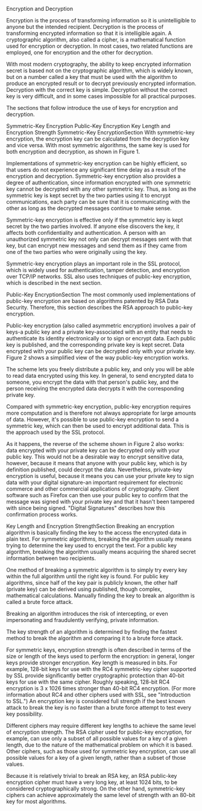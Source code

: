 Encryption and Decryption

Encryption is the process of transforming information so it is unintelligible to anyone but the intended recipient. Decryption is the process of transforming encrypted information so that it is intelligible again. A cryptographic algorithm, also called a cipher, is a mathematical function used for encryption or decryption. In most cases, two related functions are employed, one for encryption and the other for decryption.

With most modern cryptography, the ability to keep encrypted information secret is based not on the cryptographic algorithm, which is widely known, but on a number called a key that must be used with the algorithm to produce an encrypted result or to decrypt previously encrypted information. Decryption with the correct key is simple. Decryption without the correct key is very difficult, and in some cases impossible for all practical purposes.

The sections that follow introduce the use of keys for encryption and decryption.

Symmetric-Key Encryption
Public-Key Encryption
Key Length and Encryption Strength
Symmetric-Key EncryptionSection
With symmetric-key encryption, the encryption key can be calculated from the decryption key and vice versa. With most symmetric algorithms, the same key is used for both encryption and decryption, as shown in Figure 1.

Implementations of symmetric-key encryption can be highly efficient, so that users do not experience any significant time delay as a result of the encryption and decryption. Symmetric-key encryption also provides a degree of authentication, since information encrypted with one symmetric key cannot be decrypted with any other symmetric key. Thus, as long as the symmetric key is kept secret by the two parties using it to encrypt communications, each party can be sure that it is communicating with the other as long as the decrypted messages continue to make sense.

Symmetric-key encryption is effective only if the symmetric key is kept secret by the two parties involved. If anyone else discovers the key, it affects both confidentiality and authentication. A person with an unauthorized symmetric key not only can decrypt messages sent with that key, but can encrypt new messages and send them as if they came from one of the two parties who were originally using the key.

Symmetric-key encryption plays an important role in the SSL protocol, which is widely used for authentication, tamper detection, and encryption over TCP/IP networks. SSL also uses techniques of public-key encryption, which is described in the next section.

Public-Key EncryptionSection
The most commonly used implementations of public-key encryption are based on algorithms patented by RSA Data Security. Therefore, this section describes the RSA approach to public-key encryption.

Public-key encryption (also called asymmetric encryption) involves a pair of keys-a public key and a private key-associated with an entity that needs to authenticate its identity electronically or to sign or encrypt data. Each public key is published, and the corresponding private key is kept secret. Data encrypted with your public key can be decrypted only with your private key. Figure 2 shows a simplified view of the way public-key encryption works.

The scheme lets you freely distribute a public key, and only you will be able to read data encrypted using this key. In general, to send encrypted data to someone, you encrypt the data with that person's public key, and the person receiving the encrypted data decrypts it with the corresponding private key.

Compared with symmetric-key encryption, public-key encryption requires more computation and is therefore not always appropriate for large amounts of data. However, it's possible to use public-key encryption to send a symmetric key, which can then be used to encrypt additional data. This is the approach used by the SSL protocol.

As it happens, the reverse of the scheme shown in Figure 2 also works: data encrypted with your private key can be decrypted only with your public key. This would not be a desirable way to encrypt sensitive data, however, because it means that anyone with your public key, which is by definition published, could decrypt the data. Nevertheless, private-key encryption is useful, because it means you can use your private key to sign data with your digital signature-an important requirement for electronic commerce and other commercial applications of cryptography. Client software such as Firefox can then use your public key to confirm that the message was signed with your private key and that it hasn't been tampered with since being signed. "Digital Signatures" describes how this confirmation process works.

Key Length and Encryption StrengthSection
Breaking an encryption algorithm is basically finding the key to the access the encrypted data in plain text. For symmetric algorithms, breaking the algorithm usually means trying to determine the key used to encrypt the text. For a public key algorithm, breaking the algorithm usually means acquiring the shared secret information between two recipients.

One method of breaking a symmetric algorithm is to simply try every key within the full algorithm until the right key is found. For public key algorithms, since half of the key pair is publicly known, the other half (private key) can be derived using published, though complex, mathematical calculations. Manually finding the key to break an algorithm is called a brute force attack.

Breaking an algorithm introduces the risk of intercepting, or even impersonating and fraudulently verifying, private information.

The key strength of an algorithm is determined by finding the fastest method to break the algorithm and comparing it to a brute force attack.

For symmetric keys, encryption strength is often described in terms of the size or length of the keys used to perform the encryption: in general, longer keys provide stronger encryption. Key length is measured in bits. For example, 128-bit keys for use with the RC4 symmetric-key cipher supported by SSL provide significantly better cryptographic protection than 40-bit keys for use with the same cipher. Roughly speaking, 128-bit RC4 encryption is 3 x 1026 times stronger than 40-bit RC4 encryption. (For more information about RC4 and other ciphers used with SSL, see "Introduction to SSL.") An encryption key is considered full strength if the best known attack to break the key is no faster than a brute force attempt to test every key possibility.

Different ciphers may require different key lengths to achieve the same level of encryption strength. The RSA cipher used for public-key encryption, for example, can use only a subset of all possible values for a key of a given length, due to the nature of the mathematical problem on which it is based. Other ciphers, such as those used for symmetric key encryption, can use all possible values for a key of a given length, rather than a subset of those values.

Because it is relatively trivial to break an RSA key, an RSA public-key encryption cipher must have a very long key, at least 1024 bits, to be considered cryptographically strong. On the other hand, symmetric-key ciphers can achieve approximately the same level of strength with an 80-bit key for most algorithms.
